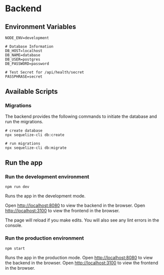 # Backend

## Environment Variables

```
NODE_ENV=development

# Database Information
DB_HOST=localhost
DB_NAME=database
DB_USER=postgres
DB_PASSWORD=password

# Test Secret for /api/health/secret
PASSPHRASE=secret
```

## Available Scripts

### Migrations

The backend provides the following commands to initiate the database and run the migrations.

```
# create database
npx sequelize-cli db:create

# run migrations
npx sequelize-cli db:migrate
```

## Run the app

### Run the development environment

`npm run dev`

Runs the app in the development mode.

Open [http://localhost:8080](http://localhost:8080) to view the backend in the browser.
Open [http://localhost:3100](http://localhost:3100) to view the frontend in the browser.

The page will reload if you make edits. You will also see any lint errors in the console.

### Run the production environment

`npm start`

Runs the app in the production mode.
Open [http://localhost:8080](http://localhost:8080) to view the backend in the browser.
Open [http://localhost:3100](http://localhost:3100) to view the frontend in the browser.
